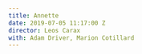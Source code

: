 ```yaml
---
title: Annette
date: 2019-07-05 11:17:00 Z
director: Leos Carax
with: Adam Driver, Marion Cotillard
---
```


